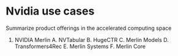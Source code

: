 # Nvidia use cases
Summarize product offerings in the accelerated computing space

1. NVIDIA Merlin
  A. NVTabular
  B. HugeCTR
  C. Merlin Models
  D. Transformers4Rec
  E. Merlin Systems
  F. Merlin Core 
